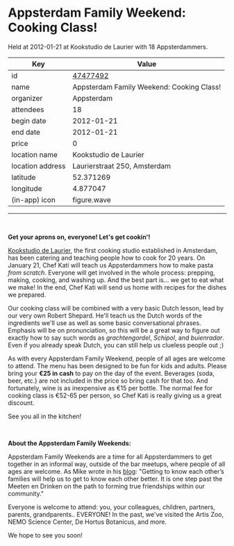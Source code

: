 # Appsterdam Family Weekend: Cooking Class!
Held at 2012-01-21 at Kookstudio de Laurier with 18 Appsterdammers.
        
|Key|Value
|---|---|
|id|[47477492](https://www.meetup.com/appsterdam/events/47477492/)|
|name|Appsterdam Family Weekend: Cooking Class!|
|organizer|Appsterdam|
|attendees|18|
|begin date|2012-01-21|
|end date|2012-01-21|
|price|0|
|location name|Kookstudio de Laurier|
|location address|Laurierstraat 250, Amsterdam|
|latitude|52.371269|
|longitude|4.877047|
|(in-app) icon|figure.wave|

---

 

**Get your aprons on, everyone! Let's get cookin'!**

[Kookstudio de Laurier](http://www.delaurier.nl/), the first cooking studio established in Amsterdam, has been catering and teaching people how to cook for 20 years. On January 21, Chef Kati will teach us Appsterdammers how to make pasta *from scratch*. Everyone will get involved in the whole process: prepping, making, cooking, and washing up. And the best part is… we get to eat what we make! In the end, Chef Kati will send us home with recipes for the dishes we prepared.

Our cooking class will be combined with a very basic Dutch lesson, lead by our very own Robert Shepard. He'll teach us the Dutch words of the ingredients we'll use as well as some basic conversational phrases. Emphasis will be on pronunciation, so this will be a great way to figure out exactly how to say such words as *grachtengordel*, *Schipol*, and *buienradar*. Even if you already speak Dutch, you can still help us clueless people out ;)

As with every Appsterdam Family Weekend, people of all ages are welcome to attend. The menu has been designed to be fun for kids and adults. Please bring your **€25 in cash** to pay on the day of the event. Beverages (soda, beer, etc.) are not included in the price so bring cash for that too. And fortunately, wine is as inexpensive as €15 per bottle. The normal fee for cooking class is €52-65 per person, so Chef Kati is really giving us a great discount.

See you all in the kitchen!

 

**About the Appsterdam Family Weekends:**

Appsterdam Family Weekends are a time for all Appsterdammers to get together in an informal way, outside of the bar meetups, where people of all ages are welcome. As Mike wrote in his [blog](http://mur.mu.rs/?p=239): "Getting to know each other’s families will help us to get to know each other better. It is one step past the Meeten en Drinken on the path to forming true friendships within our community."

Everyone is welcome to attend: you, your colleagues, children, partners, parents, grandparents.. EVERYONE! In the past, we've visited the Artis Zoo, NEMO Science Center, De Hortus Botanicus, and more.

We hope to see you soon!


